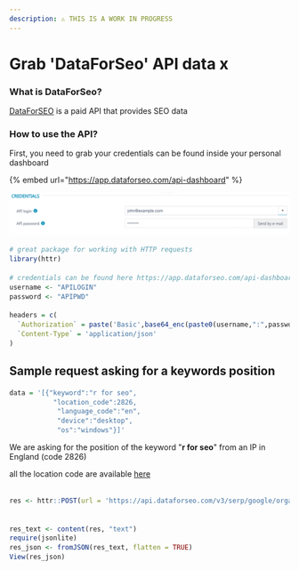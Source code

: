 ```yaml
---
description: ⚠️ THIS IS A WORK IN PROGRESS
---
```


# Grab 'DataForSeo' API data x

### What is DataForSeo?

[DataForSEO](https://dataforseo.com/) is a paid API that provides SEO data

### How to use the API?

First, you need to grab your credentials can be found inside your personal dashboard

{% embed url="https://app.dataforseo.com/api-dashboard" %}

![](../.gitbook/assets/screenshot-2021-05-28-at-10.28.09-am.png)

```r
# great package for working with HTTP requests
library(httr)

# credentials can be found here https://app.dataforseo.com/api-dashboard
username <- "APILOGIN"
password <- "APIPWD"

headers = c(
  `Authorization` = paste('Basic',base64_enc(paste0(username,":",password))),
  `Content-Type` = 'application/json'
)
```

## Sample request asking for a keywords position

```r
data = '[{"keyword":"r for seo",
           "location_code":2826,
            "language_code":"en",
            "device":"desktop",
            "os":"windows"}]'
```

We are asking  for the position of the keyword "**r for seo**" from an IP in England \(code 2826\) 

all the location code are available [here](https://docs.dataforseo.com/v3/serp/google/locations/?bash)

```r

res <- httr::POST(url = 'https://api.dataforseo.com/v3/serp/google/organic/live/advanced', httr::add_headers(.headers=headers), body = data)


res_text <- content(res, "text")
require(jsonlite)
res_json <- fromJSON(res_text, flatten = TRUE)
View(res_json)
```

